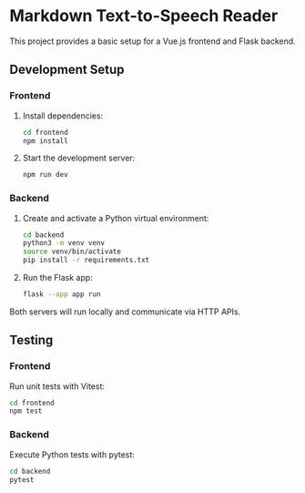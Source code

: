 # Markdown Text-to-Speech Reader

This project provides a basic setup for a Vue.js frontend and Flask backend.

## Development Setup

### Frontend

1. Install dependencies:
   ```bash
   cd frontend
   npm install
   ```
2. Start the development server:
   ```bash
   npm run dev
   ```

### Backend

1. Create and activate a Python virtual environment:
   ```bash
   cd backend
   python3 -m venv venv
   source venv/bin/activate
   pip install -r requirements.txt
   ```
2. Run the Flask app:
   ```bash
   flask --app app run
   ```

Both servers will run locally and communicate via HTTP APIs.

## Testing

### Frontend

Run unit tests with Vitest:

```bash
cd frontend
npm test
```

### Backend

Execute Python tests with pytest:

```bash
cd backend
pytest
```
